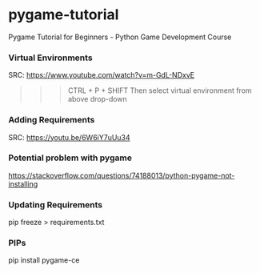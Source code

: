 # pygame-tutorial
Pygame Tutorial for Beginners - Python Game Development Course

### Virtual Environments
SRC: https://www.youtube.com/watch?v=m-GdL-NDxvE
>>> CTRL + P + SHIFT 
Then select virtual environment from above drop-down

### Adding Requirements
SRC: https://youtu.be/6W6iY7uUu34


### Potential problem with pygame
https://stackoverflow.com/questions/74188013/python-pygame-not-installing


### Updating Requirements
pip freeze > requirements.txt

### PIPs
pip install pygame-ce
